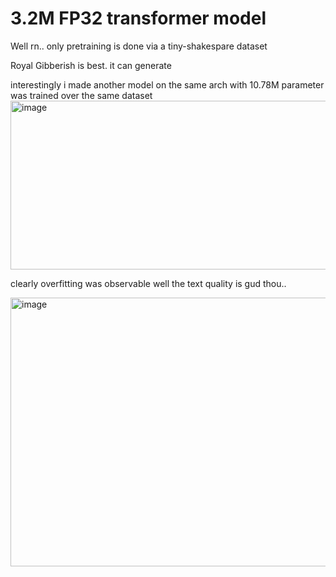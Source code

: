 #  3.2M FP32 transformer model
  
Well rn.. only pretraining is done via a tiny-shakespare dataset

Royal Gibberish is best. it can generate

interestingly i made another model on the same arch with 10.78M parameter was trained over the same dataset 
<img width="531" height="270" alt="image" src="https://github.com/user-attachments/assets/9a4b8004-b6b3-434e-9dbe-94c4e649c99f" />

clearly overfitting was observable 
well the text quality is gud thou..

<img width="601" height="430" alt="image" src="https://github.com/user-attachments/assets/0f01e238-da2f-42f3-974b-354a7acb3799" />


